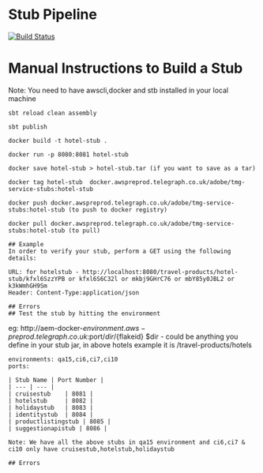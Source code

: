 # Stub Pipeline

[![Build Status](https://img.shields.io/travis/thephpleague/pipeline/master.svg?style=flat-square)](https://jenkins-preprod.aws-preprod.telegraph.co.uk/job/travel-stubs/)

# Manual Instructions to Build a Stub

Note: You need to have awscli,docker and stb installed in your local machine
```
sbt reload clean assembly

sbt publish

docker build -t hotel-stub .

docker run -p 8080:8081 hotel-stub

docker save hotel-stub > hotel-stub.tar (if you want to save as a tar)

docker tag hotel-stub  docker.awspreprod.telegraph.co.uk/adobe/tmg-service-stubs:hotel-stub

docker push docker.awspreprod.telegraph.co.uk/adobe/tmg-service-stubs:hotel-stub (to push to docker registry)

docker pull docker.awspreprod.telegraph.co.uk/adobe/tmg-service-stubs:hotel-stub (to pull)

## Example
In order to verify your stub, perform a GET using the following details:

URL: for hotelstub - http://localhost:8080/travel-products/hotel-stub/kfxl6SzzYPB or kfxl6S6C32l or mkbj9GHrC76 or mbY85y0JBL2 or k3kWmhGH9Sm
Header: Content-Type:application/json

## Errors
## Test the stub by hitting the environment
```
eg: http://aem-docker-${environment}.aws-preprod.telegraph.co.uk:$port/$dir/${flakeid}
$dir - could be anything you define in your stub jar, in above hotels example it is /travel-products/hotels
```
environments: qa15,ci6,ci7,ci10 
ports:

| Stub Name | Port Number |
| --- | --- |
| cruisestub    | 8081 |
| hotelstub     | 8082 |
| holidaystub   | 8083 |
| identitystub  | 8084 |
| productlistingstub | 8085 |
| suggestionapistub | 8086 |

Note: We have all the above stubs in qa15 environment and ci6,ci7 & ci10 only have cruisestub,hotelstub,holidaystub

## Errors
